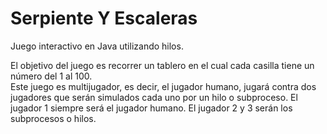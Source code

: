 # Serpiente Y Escaleras
Juego interactivo en Java utilizando hilos.

El objetivo del juego es recorrer un tablero en el cual cada casilla tiene un número del 1 al 100.  
Este juego es multijugador, es decir, el jugador humano, jugará contra dos jugadores que serán simulados cada uno por un hilo o subproceso. 
El jugador 1 siempre será el jugador humano.  El jugador 2 y 3 serán los subprocesos o hilos.


